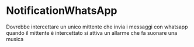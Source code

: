 # NotificationWhatsApp
Dovrebbe intercettare un unico mittente che invia i messaggi con whatsapp
quando il mittente è intercettato si attiva un allarme che fa suonare una musica
